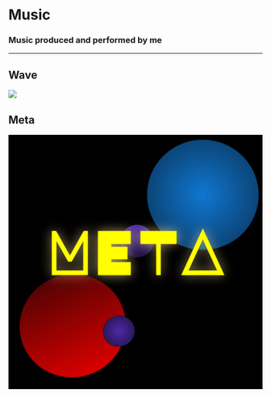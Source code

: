 # Music
### Music produced and performed by me

<hr>

## Wave

<img src="./albumart/wave.svg" align="left" />

<br>

## Meta

<img src="./albumart/meta.svg" align="left" />
